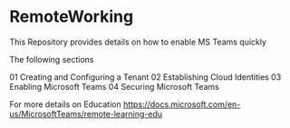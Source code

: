 # RemoteWorking

This Repository provides details on how to enable MS Teams quickly

The following sections

01 Creating and Configuring a Tenant
02 Establishing Cloud Identities
03 Enabling Microsoft Teams
04 Securing Microsoft Teams

For more details on Education
https://docs.microsoft.com/en-us/MicrosoftTeams/remote-learning-edu
